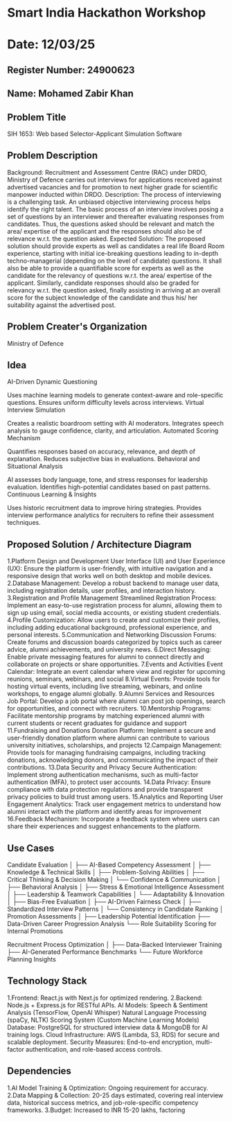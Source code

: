 # Smart India Hackathon Workshop
# Date: 12/03/25
## Register Number: 24900623
## Name: Mohamed Zabir Khan

## Problem Title
SIH 1653: Web based Selector-Applicant Simulation Software

## Problem Description
Background: Recruitment and Assessment Centre (RAC) under DRDO, Ministry of Defence carries out interviews for applications received against advertised vacancies and for promotion to next higher grade for scientific manpower inducted within DRDO. Description: The process of interviewing is a challenging task. An unbiased objective interviewing process helps identify the right talent. The basic process of an interview involves posing a set of questions by an interviewer and thereafter evaluating responses from candidates. Thus, the questions asked should be relevant and match the area/ expertise of the applicant and the responses should also be of relevance w.r.t. the question asked. Expected Solution: The proposed solution should provide experts as well as candidates a real life Board Room experience, starting with initial ice-breaking questions leading to in-depth techno-managerial (depending on the level of candidate) questions. It shall also be able to provide a quantifiable score for experts as well as the candidate for the relevancy of questions w.r.t. the area/ expertise of the applicant. Similarly, candidate responses should also be graded for relevancy w.r.t. the question asked, finally assisting in arriving at an overall score for the subject knowledge of the candidate and thus his/ her suitability against the advertised post.

## Problem Creater's Organization
Ministry of Defence

## Idea

AI-Driven Dynamic Questioning

Uses machine learning models to generate context-aware and role-specific questions.
Ensures uniform difficulty levels across interviews.
Virtual Interview Simulation

Creates a realistic boardroom setting with AI moderators.
Integrates speech analysis to gauge confidence, clarity, and articulation.
Automated Scoring Mechanism

Quantifies responses based on accuracy, relevance, and depth of explanation.
Reduces subjective bias in evaluations.
Behavioral and Situational Analysis

AI assesses body language, tone, and stress responses for leadership evaluation.
Identifies high-potential candidates based on past patterns.
Continuous Learning & Insights

Uses historic recruitment data to improve hiring strategies.
Provides interview performance analytics for recruiters to refine their assessment techniques.



## Proposed Solution / Architecture Diagram

1.Platform Design and Development User Interface (UI) and User Experience (UX): Ensure the platform is user-friendly, with intuitive navigation and a responsive design that works well on both desktop and mobile devices.
2.Database Management: Develop a robust backend to manage user data, including registration details, user profiles, and interaction history.
3.Registration and Profile Management Streamlined Registration Process: Implement an easy-to-use registration process for alumni, allowing them to sign up using email, social media accounts, or existing student credentials. 
4.Profile Customization: Allow users to create and customize their profiles, including adding educational background, professional experience, and personal interests.
5.Communication and Networking Discussion Forums: Create forums and discussion boards categorized by topics such as career advice, alumni achievements, and university news.
6.Direct Messaging: Enable private messaging features for alumni to connect directly and collaborate on projects or share opportunities.
7.Events and Activities Event Calendar: Integrate an event calendar where view and register for upcoming reunions, seminars, webinars, and social
8.Virtual Events: Provide tools for hosting virtual events, including live streaming, webinars, and online workshops, to engage alumni globally.
9.Alumni Services and Resources Job Portal: Develop a job portal where alumni can post job openings, search for opportunities, and connect with recruiters.
10.Mentorship Programs: Facilitate mentorship programs by matching experienced alumni with current students or recent graduates for guidance and support
11.Fundraising and Donations Donation Platform: Implement a secure and user-friendly donation platform where alumni can contribute to various university initiatives, scholarships, and projects
12.Campaign Management: Provide tools for managing fundraising campaigns, including tracking donations, acknowledging donors, and communicating the impact of their contributions.
13.Data Security and Privacy Secure Authentication: Implement strong authentication mechanisms, such as multi-factor authentication (MFA), to protect user accounts.
14.Data Privacy: Ensure compliance with data protection regulations and provide transparent privacy policies to build trust among users.
15.Analytics and Reporting User Engagement Analytics: Track user engagement metrics to understand how alumni interact with the platform and identify areas for improvement
16.Feedback Mechanism: Incorporate a feedback system where users can share their experiences and suggest enhancements to the platform.


## Use Cases

Candidate Evaluation
│
├── AI-Based Competency Assessment
│   ├── Knowledge & Technical Skills
│   ├── Problem-Solving Abilities
│   ├── Critical Thinking & Decision Making
│   └── Confidence & Communication
│
├── Behavioral Analysis
│   ├── Stress & Emotional Intelligence Assessment
│   ├── Leadership & Teamwork Capabilities
│   └── Adaptability & Innovation
│
├── Bias-Free Evaluation
│   ├── AI-Driven Fairness Check
│   ├── Standardized Interview Patterns
│   └── Consistency in Candidate Ranking
│
Promotion Assessments
│
├── Leadership Potential Identification
├── Data-Driven Career Progression Analysis
└── Role Suitability Scoring for Internal Promotions

Recruitment Process Optimization
│
├── Data-Backed Interviewer Training
├── AI-Generated Performance Benchmarks
└── Future Workforce Planning Insights



## Technology Stack

1.Frontend: React.js with Next.js for optimized rendering.
2.Backend: Node.js + Express.js for RESTful APIs.
AI Models:
Speech & Sentiment Analysis (TensorFlow, OpenAI Whisper)
Natural Language Processing (spaCy, NLTK)
Scoring System (Custom Machine Learning Models)
Database: PostgreSQL for structured interview data & MongoDB for AI training logs.
Cloud Infrastructure: AWS (Lambda, S3, RDS) for secure and scalable deployment.
Security Measures: End-to-end encryption, multi-factor authentication, and role-based access controls.



## Dependencies

1.AI Model Training & Optimization: Ongoing requirement for accuracy.
2.Data Mapping & Collection: 20-25 days estimated, covering real interview data, historical success metrics, and job-role-specific competency frameworks.
3.Budget: Increased to INR 15-20 lakhs, factoring

